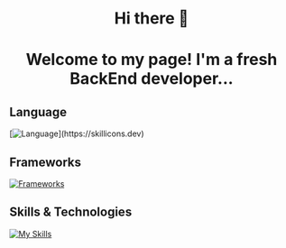  <h1 align="center"> Hi there 👋 <h1>


<p align="center">
 <a>Welcome to my page! </a>
 <a>I'm a fresh BackEnd developer... </a>
</p>

## Language
[![Language](https://skillicons.dev/icons?i=js,typescript,python,php,html,)](https://skillicons.dev)

##  Frameworks
[![Frameworks](https://skillicons.dev/icons?i=nodejs,express,nestjs,jest,graphql,react,nextjs)](https://skillicons.dev)

## Skills & Technologies
[![My Skills](https://skillicons.dev/icons?i=postman,prisma,redis,mongodb,mysql,docker,linux&theme=light)](https://skillicons.dev)

